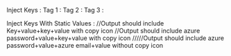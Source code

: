 Inject Keys : 
Tag 1 : <inject key="AzureAdUserEmail">
Tag 2 : <inject key="AzureAdUserEmail" />
Tag 3 : <inject key="AzureAdUserEmail"></inject>

Inject Keys With Static Values : 
<inject key="testKey2" value="StaticValue2" key="testkay1"  value="StaticValue1" />
         //Output should include Key+value+key+value with copy icon
<inject key="AzureAdUserPassword" value="StaticValue3" key="testkay2"  value="StaticValue2" />
        //Output should include azure password+value+key+value with copy icon
<inject key="AzureAdUserPassword" value="StaticValue2" key="AzureAdUserEmail" value="StaticValue1" enableCopy="false" />
        /////Output should include azure password+value+azure email+value without copy icon

